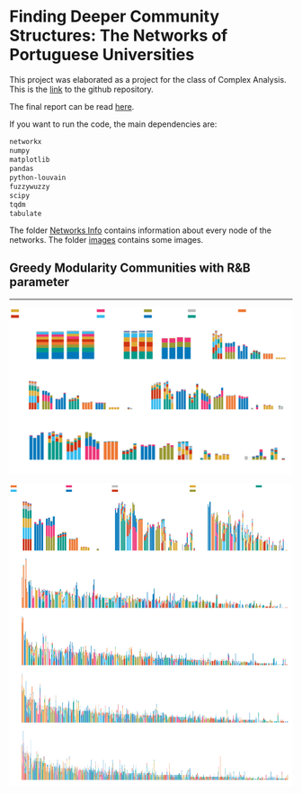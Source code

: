 # Finding Deeper Community Structures: The Networks of Portuguese Universities

This project was elaborated as a project for the class of Complex Analysis. This is the [link](https://github.com/bernardo-silva/NetworkScienceProject) to the github repository.

The final report can be read [here](REPORT.pdf).

If you want to run the code, the main dependencies are:

    networkx
    numpy
    matplotlib
    pandas
    python-louvain
    fuzzywuzzy
    scipy
    tqdm
    tabulate
    
The folder [Networks Info](NetworksInfo/) contains information about every node of the networks.
The folder [images](images/) contains some images.

## Greedy Modularity Communities with R&B parameter

---

![image 1](images/modularity_communities_by_field_gh.svg)

![image 2](images/modularity_communities_by_field_extra_gh.svg)